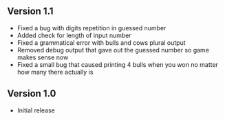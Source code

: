 ## Version 1.1
* Fixed a bug with digits repetition in guessed number
* Added check for length of input number
* Fixed a grammatical error with bulls and cows plural output
* Removed debug output that gave out the guessed number so game makes sense now
* Fixed a small bug that caused printing 4 bulls when you won no matter how many there actually is

## Version 1.0
* Initial release